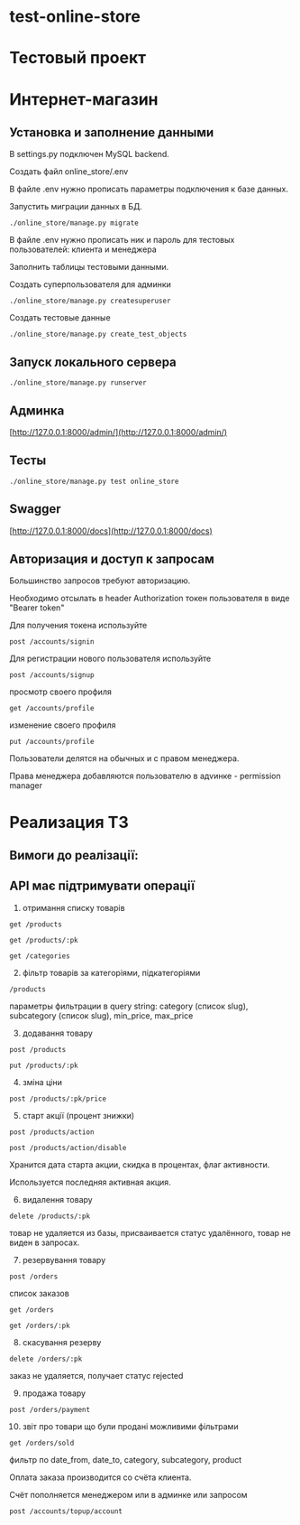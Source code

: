 # test-online-store
# Тестовый проект
# Интернет-магазин

## Установка и заполнение данными

В settings.py подключен MySQL backend.

Создать файл online_store/.env

В файле .env нужно прописать параметры подключения к базе данных.

Запустить миграции данных в БД.

`./online_store/manage.py migrate`

В файле .env нужно прописать ник и пароль для тестовых пользователей: клиента и менеджера

Заполнить таблицы тестовыми данными.

Создать суперпользователя для админки

`./online_store/manage.py createsuperuser`

Создать тестовые данные

`./online_store/manage.py create_test_objects`

## Запуск локального сервера

`./online_store/manage.py runserver`


## Админка

[http://127.0.0.1:8000/admin/](http://127.0.0.1:8000/admin/)

## Тесты

`./online_store/manage.py test online_store`

## Swagger

[http://127.0.0.1:8000/docs](http://127.0.0.1:8000/docs)

## Авторизация и доступ к запросам

Большинство запросов требуют авторизацию.

Необходимо отсылать в header Authorization токен пользователя в виде "Bearer token"

Для получения токена используйте

`post /accounts/signin`

Для регистрации нового пользователя используйте

`post /accounts/signup`

просмотр своего профиля

`get /accounts/profile`

изменение своего профиля

`put /accounts/profile`

Пользователи делятся на обычных и с правом менеджера.

Права менеджера добавляются пользователю в адvинке - permission manager


# Реализация ТЗ

## Вимоги до реалізації:
## API має підтримувати операції

1. отримання списку товарів

`get /products`

`get /products/:pk`

`get /categories`

2. фільтр товарів за категоріями, підкатегоріями

`/products`

параметры фильтрации в query string: category (список slug), subcategory (список slug), min_price, max_price

3. додавання товару

`post /products`

`put /products/:pk`

4. зміна ціни

`post /products/:pk/price`

5. старт акції (процент знижки)

`post /products/action`

`post /products/action/disable`

Хранится дата старта акции, скидка в процентах, флаг активности.

Используется последняя активная акция.

6. видалення товару

`delete /products/:pk`

товар не удаляется из базы, присваивается статус удалённого, товар не виден в запросах.

7. резервування товару

`post /orders`

список заказов

`get /orders`

`get /orders/:pk`

8. скасування резерву

`delete /orders/:pk`

заказ не удаляется, получает статус rejected

9. продажа товару

`post /orders/payment`

10. звіт про товари що були продані можливими фільтрами

`get /orders/sold`

фильтр по date_from, date_to, category, subcategory, product

Оплата заказа производится со счёта клиента.

Счёт пополняется менеджером или в админке или запросом

`post /accounts/topup/account`

